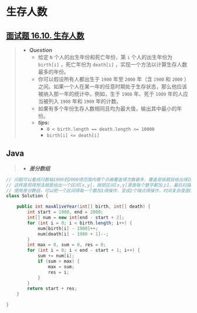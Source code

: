 # 生存人数

## [面试题 16.10. 生存人数](https://leetcode.cn/problems/living-people-lcci/)

> - ***Question***
>   - 给定 `N` 个人的出生年份和死亡年份，第 `i` 个人的出生年份为 `birth[i]` ，死亡年份为 `death[i]` ，实现一个方法以计算生存人数最多的年份。
>   - 你可以假设所有人都出生于 `1900` 年至 `2000` 年（含 `1900` 和 `2000` ）之间。如果一个人在某一年的任意时期处于生存状态，那么他应该被纳入那一年的统计中。例如，生于 `1908` 年、死于 `1909` 年的人应当被列入 `1908` 年和 `1909` 年的计数。
>   - 如果有多个年份生存人数相同且均为最大值，输出其中最小的年份。
>   - ***tips:***
>     - `0 < birth.length == death.length <= 10000`
>     - `birth[i] <= death[i]`

## Java

> - ***差分数组***

```java
// 问题可以看成问数轴1900到2000得范围内哪个点被覆盖得次数最多，覆盖是指题目给出得区间[出生日期，死亡日期]
// 这样直观得想法就是给出一个区间[x,y]，就把区间[x,y]里面每个数字都加上1，最后扫描一遍[1900,2000]看看哪个点得值最大。
// 使用差分数组，可以把一个区间得每一个数加1得操作，变成2个端点得操作，时间复杂度是O(1)。对于最后每个位置的值，只需要遍历一遍差分数组求前缀和。最终的复杂度是O(n)。
class Solution {

    public int maxAliveYear(int[] birth, int[] death) {
        int start = 1900, end = 2000;
        int[] num = new int[end - start + 2];
        for (int i = 0; i < birth.length; i++) {
            num[birth[i] - 1900]++;
            num[death[i] - 1900 + 1]--;
        }
        int max = 0, sum = 0, res = 0;
        for (int i = 0; i < end - start + 1; i++) {
            sum += num[i];
            if (sum > max) {
                max = sum;
                res = i;
            }
        }
        return start + res;
    }

}
```
